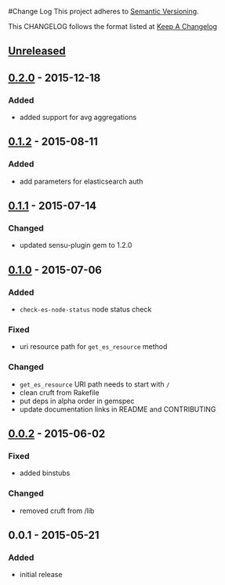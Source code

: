 #Change Log
This project adheres to [Semantic Versioning](http://semver.org/).

This CHANGELOG follows the format listed at [Keep A Changelog](http://keepachangelog.com/)

## [Unreleased][unreleased]

## [0.2.0] - 2015-12-18
### Added
- added support for avg aggregations

## [0.1.2] - 2015-08-11
### Added
- add parameters for elasticsearch auth

## [0.1.1] - 2015-07-14
### Changed
- updated sensu-plugin gem to 1.2.0

## [0.1.0] - 2015-07-06
### Added
- `check-es-node-status` node status check

### Fixed
- uri resource path for `get_es_resource` method

### Changed
- `get_es_resource` URI path needs to start with `/`
- clean cruft from Rakefile
- put deps in alpha order in gemspec
- update documentation links in README and CONTRIBUTING

## [0.0.2] - 2015-06-02
### Fixed
- added binstubs

### Changed
- removed cruft from /lib

## 0.0.1 - 2015-05-21
### Added
- initial release

[unreleased]: https://github.com/ministryofjustice/sensu-plugins-elasticsearch/compare/0.2.0...HEAD
[0.2.0]: https://github.com/ministryofjustice/sensu-plugins-elasticsearch/compare/0.1.4...0.2.0
[0.1.2]: https://github.com/ministryofjustice/sensu-plugins-elasticsearch/compare/0.1.1...0.1.2
[0.1.1]: https://github.com/ministryofjustice/sensu-plugins-elasticsearch/compare/0.1.0...0.1.1
[0.1.0]: https://github.com/ministryofjustice/sensu-plugins-elasticsearch/compare/0.0.2...0.1.0
[0.0.2]: https://github.com/ministryofjustice/sensu-plugins-elasticsearch/compare/0.0.1...0.0.2
